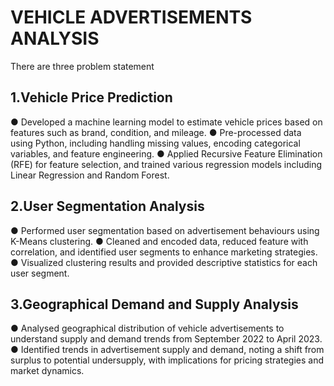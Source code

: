 # VEHICLE ADVERTISEMENTS ANALYSIS 	

There are three problem statement

## 1.Vehicle Price Prediction

●	Developed a machine learning model to estimate vehicle prices based on features such as brand, condition, and mileage.
●	Pre-processed data using Python, including handling missing values, encoding categorical variables, and feature engineering.
●	Applied Recursive Feature Elimination (RFE) for feature selection, and trained various regression models including Linear Regression and Random Forest.

## 2.User Segmentation Analysis

●	Performed user segmentation based on advertisement behaviours using K-Means clustering.
●	Cleaned and encoded data, reduced feature with correlation, and identified user segments to enhance marketing strategies.
●	Visualized clustering results and provided descriptive statistics for each user segment.

## 3.Geographical Demand and Supply Analysis

●	Analysed geographical distribution of vehicle advertisements to understand supply and demand trends from September 2022 to April 2023.
●	Identified trends in advertisement supply and demand, noting a shift from surplus to potential undersupply, with implications for pricing strategies and market dynamics.

